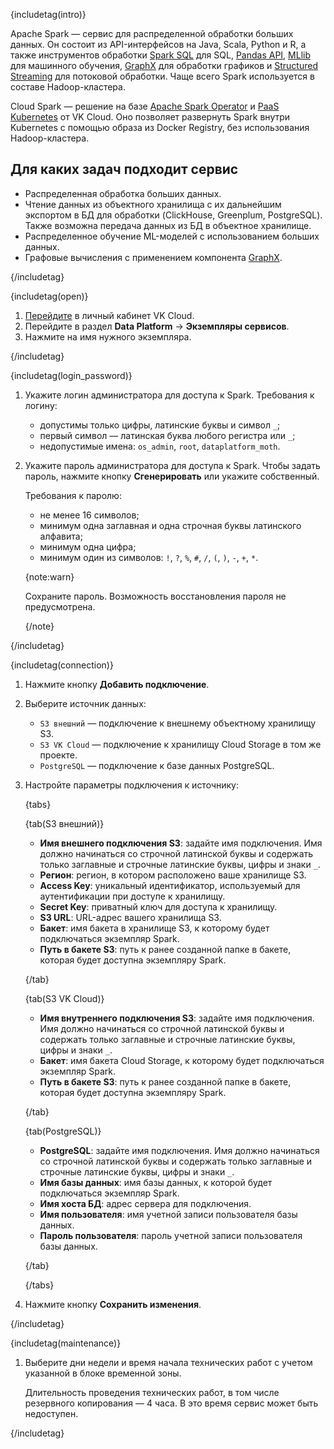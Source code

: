 {includetag(intro)}

Apache Spark — сервис для распределенной обработки больших данных. Он состоит из API-интерфейсов на Java, Scala, Python и R, а также инструментов обработки [Spark SQL](https://spark.apache.org/docs/latest/sql-programming-guide.html) для SQL, [Pandas API](https://spark.apache.org/docs/latest/api/python/getting_started/quickstart_ps.html), [MLlib](https://spark.apache.org/docs/latest/ml-guide.html) для машинного обучения, [GraphX](https://spark.apache.org/docs/latest/graphx-programming-guide.html) для обработки графиков и [Structured Streaming](https://spark.apache.org/docs/latest/structured-streaming-programming-guide.html) для потоковой обработки. Чаще всего Spark используется в составе Hadoop-кластера.

Cloud Spark — решение на базе [Apache Spark Operator](https://github.com/GoogleCloudPlatform/spark-on-k8s-operator) и [PaaS Kubernetes](/ru/kubernetes/k8s) от VK Cloud. Оно позволяет развернуть Spark внутри Kubernetes с помощью образа из Docker Registry, без использования Hadoop-кластера.

## Для каких задач подходит сервис

- Распределенная обработка больших данных.
- Чтение данных из объектного хранилища с их дальнейшим экспортом в БД для обработки (ClickHouse, Greenplum, PostgreSQL). Также возможна передача данных из БД в объектное хранилище.
- Распределенное обучение ML-моделей с использованием больших данных.
- Графовые вычисления с применением компонента [GraphX](https://spark.apache.org/docs/latest/graphx-programming-guide.html).

{/includetag}

{includetag(open)}

1. [Перейдите](https://msk.cloud.vk.com/app/) в личный кабинет VK Cloud.
1. Перейдите в раздел **Data Platform** → **Экземпляры сервисов**.
1. Нажмите на имя нужного экземпляра.

{/includetag}

{includetag(login_password)}

1. Укажите логин администратора для доступа к Spark. Требования к логину:

    - допустимы только цифры, латинские буквы и символ `_`;
    - первый символ — латинская буква любого регистра или `_`;
    - недопустимые имена: `os_admin`, `root`, `dataplatform_moth`.

1. Укажите пароль администратора для доступа к Spark. Чтобы задать пароль, нажмите кнопку **Сгенерировать** или укажите собственный.

    Требования к паролю:

    - не менее 16 символов;
    - минимум одна заглавная и одна строчная буквы латинского алфавита;
    - минимум одна цифра;
    - минимум один из символов: `!`, `?`, `%`, `#`, `/`, `(`, `)`, `-`, `+`, `*`.

    {note:warn}

    Сохраните пароль. Возможность восстановления пароля не предусмотрена.

    {/note}

{/includetag}

{includetag(connection)}

1. Нажмите кнопку **Добавить подключение**.
1. Выберите источник данных:

    - `S3 внешний` — подключение к внешнему объектному хранилищу S3.
    - `S3 VK Cloud` — подключение к хранилищу Cloud Storage в том же проекте.
    - `PostgreSQL` — подключение к базе данных PostgreSQL.

1. Настройте параметры подключения к источнику:

    {tabs}

    {tab(S3 внешний)}

    - **Имя внешнего подключения S3**: задайте имя подключения. Имя должно начинаться со строчной латинской буквы и содержать только заглавные и строчные латинские буквы, цифры и знаки `_`.
    - **Регион**: регион, в котором расположено ваше хранилище S3.
    - **Access Key**: уникальный идентификатор, используемый для аутентификации при доступе к хранилищу.
    - **Secret Key**: приватный ключ для доступа к хранилищу.
    - **S3 URL**: URL-адрес вашего хранилища S3.
    - **Бакет**: имя бакета в хранилище S3, к которому будет подключаться экземпляр Spark.
    - **Путь в бакете S3**: путь к ранее созданной папке в бакете, которая будет доступна экземпляру Spark.

    {/tab}

    {tab(S3 VK Cloud)}

    - **Имя внутреннего подключения S3**: задайте имя подключения. Имя должно начинаться со строчной латинской буквы и содержать только заглавные и строчные латинские буквы, цифры и знаки `_`.
    - **Бакет**: имя бакета Cloud Storage, к которому будет подключаться экземпляр Spark.
    - **Путь в бакете S3**: путь к ранее созданной папке в бакете, которая будет доступна экземпляру Spark.

    {/tab}

    {tab(PostgreSQL)}

    - **PostgreSQL**: задайте имя подключения. Имя должно начинаться со строчной латинской буквы и содержать только заглавные и строчные латинские буквы, цифры и знаки `_`.
    - **Имя базы данных**: имя базы данных, к которой будет подключаться экземпляр Spark.
    - **Имя хоста БД**: адрес сервера для подключения.
    - **Имя пользователя**: имя учетной записи пользователя базы данных.
    - **Пароль пользователя**: пароль учетной записи пользователя базы данных.

    {/tab}

    {/tabs}

1. Нажмите кнопку **Сохранить изменения**.

{/includetag}

{includetag(maintenance)}

1. Выберите дни недели и время начала технических работ с учетом указанной в блоке временной зоны.

   Длительность проведения технических работ, в том числе резервного копирования — 4 часа. В это время сервис может быть недоступен.

{/includetag}

